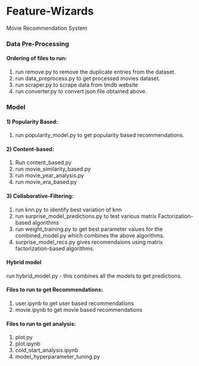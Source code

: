 # Feature-Wizards
Movie Recommendation System

### Data Pre-Processing
#### Ordering of files to run:
1) run remove.py to remove the duplicate entries from the dataset.
2) run data_preprocess.py to get processed movies dataset.
3) run scraper.py to scrape data from tmdb website
4) run converter.py to convert json file obtained above.

### Model
#### 1) Popularity Based:
1) run popularity_model.py to get popularity based recommendations.

#### 2) Content-based:
 1) Run content_based.py 
 2) run movie_similarity_based.py
 3) run movie_year_analysis.py
 4) run movie_era_based.py

#### 3) Collaborative-Filtering:
 1) run knn.py to identify best variation of knn
 2) run surprise_model_predictions.py to test various matrix Factorization-based algorithms
 3) run weight_training.py to get best parameter values for the combined_model.py which combines the above algorithms.
 4) surprise_model_recs.py gives recomendaions using matrix factorization-based algorithms.

#### Hybrid model
run hybrid_model.py - this combines all the models to get predictions.

#### Files to run to get Recommendations:
 1) user.ipynb to get user based recommendations
 2) movie.ipynb to get movie based recommendations

#### Files to run to get analysis:
 1) plot.py
 2) plot.ipynb
 3) cold_start_analysis.ipynb
 4) model_hyperparameter_tuning.py
